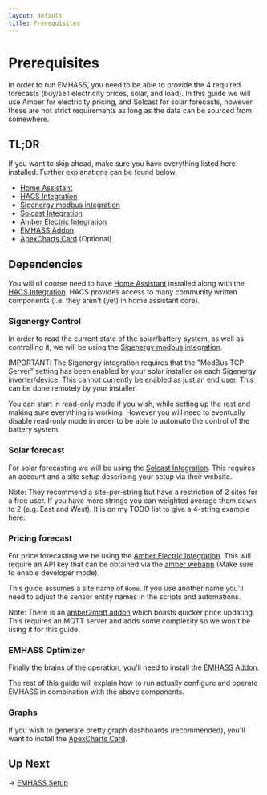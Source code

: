 ```yaml
---
layout: default
title: Prerequisites
---
```


# Prerequisites

In order to run EMHASS, you need to be able to provide the 4 required forecasts (buy/sell electricity prices, solar, and load). In this guide we will use Amber for electricity pricing, and Solcast for solar forecasts, however these are not strict requirements as long as the data can be sourced from somewhere.

## TL;DR

If you want to skip ahead, make sure you have everything listed here installed. Further explanations can be found below.

- [Home Assistant](https://www.home-assistant.io/)
- [HACS Integration](https://www.hacs.xyz/)
- [Sigenergy modbus integration](https://github.com/TypQxQ/Sigenergy-Local-Modbus)
- [Solcast Integration](https://github.com/BJReplay/ha-solcast-solar/tree/main)
- [Amber Electric Integration](https://www.home-assistant.io/integrations/amberelectric/)
- [EMHASS Addon](https://github.com/davidusb-geek/emhass-add-on)
- [ApexCharts Card](https://github.com/RomRider/apexcharts-card) (Optional) 

## Dependencies

You will of course need to have [Home Assistant](https://www.home-assistant.io/) installed along with the [HACS Integration](https://www.hacs.xyz/). HACS provides access to many community written components (i.e. they aren't (yet) in home assistant core).

### Sigenergy Control
In order to read the current state of the solar/battery system, as well as controlling it, we will be using the [Sigenergy modbus integration](https://github.com/TypQxQ/Sigenergy-Local-Modbus).

IMPORTANT: The Sigenergy integration requires that the "ModBus TCP Server" setting has been enabled by your solar installer on each Sigenergy inverter/device. This cannot currently be enabled as just an end user. This can be done remotely by your installer.

You can start in read-only mode if you wish, while setting up the rest and making sure everything is working. However you will need to eventually disable read-only mode in order to be able to automate the control of the battery system.

### Solar forecast
For solar forecasting we will be using the [Solcast Integration](https://github.com/BJReplay/ha-solcast-solar/tree/main). This requires an account and a site setup describing your setup via their website.

Note: They recommend a site-per-string but have a restriction of 2 sites for a free user. If you have more strings you can weighted average them down to 2 (e.g. East and West). It is on my TODO list to give a 4-string example here.

### Pricing forecast

For price forecasting we be using the [Amber Electric Integration](https://www.home-assistant.io/integrations/amberelectric/). This will require an API key that can be obtained via the [amber webapp](https://app.amber.com.au/) (Make sure to enable developer mode).

This guide assumes a site name of `Home`. If you use another name you'll need to adjust the sensor entity names in the scripts and automations.

Note: There is an [amber2mqtt addon](https://github.com/cabberley/amber2mqtt-addon) which boasts quicker price updating. This requires an MQTT server and adds some complexity so we won't be using it for this guide.

### EMHASS Optimizer

Finally the brains of the operation, you'll need to install the [EMHASS Addon](https://github.com/davidusb-geek/emhass-add-on).

The rest of this guide will explain how to run actually configure and operate EMHASS in combination with the above components.

### Graphs
If you wish to generate pretty graph dashboards (recommended), you'll want to install the [ApexCharts Card](https://github.com/RomRider/apexcharts-card).

## Up Next

→ [EMHASS Setup](/pages/setup)
